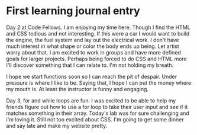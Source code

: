 # First learning journal entry
Day 2 at Code Fellows. I am enjoying my time here. Though I find the HTML and CSS tedious and not interesting. If this were a car I would want to build the engine, the fuel system and lay out the electrical work. I don't have much interest in what shape or color the body ends up being. Let artist worry about that. I am excited to work in groups and have more defined goals for larger projects. Perhaps being forced to do CSS and HTML more I'll discover something that I can relate to. I'm not holding my breath.

I hope we start functions soon so I can reach the pit of despair. Under pressure is where I like to be. Saying that, I hope I can put the money where my mouth is. At least the instructor is funny and engaging.

Day 3, for and while loops are fun. I was excited to be able to help my friends figure out how to use a for loop to take their user input and see if it matches something in their array. Today's lab was for sure challenging and i'm loving it. Still not too excited about CSS. I'm going to get some dinner and say late and make my website pretty.

